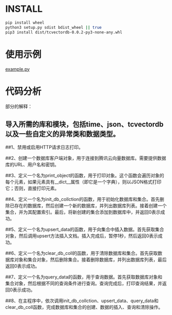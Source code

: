 # INSTALL

```sh
pip install wheel
python3 setup.py sdist bdist_wheel || true
pip3 install dist/tcvectordb-0.0.2-py3-none-any.whl
```

# 使用示例
[example.py](example.py)

# 代码分析
部分的解释：

## 导入所需的库和模块，包括time、json、tcvectordb以及一些自定义的异常类和数据类型。

##1、禁用或启用HTTP请求日志打印。

##2、创建一个数据库客户端对象，用于连接到腾讯云向量数据库。需要提供数据库的URL、用户名和密钥。

##3、定义一个名为print_object的函数，用于打印对象。这个函数会遍历对象的每个元素，如果元素具有__dict__属性（即它是一个字典），则以JSON格式打印它；否则，直接打印元素。

##4、定义一个名为init_db_collction的函数，用于初始化数据库和集合。首先删除已存在的数据库，然后创建一个新的数据库，并列出数据库列表。接着创建一个集合，并为其配置索引。最后，将新创建的集合添加到数据库中，并返回0表示成功。

##5、定义一个名为upsert_data的函数，用于向集合中插入数据。首先获取集合对象，然后调用upsert方法插入文档。插入完成后，暂停1秒，然后返回0表示成功。

##6、定义一个名为clear_db_coll的函数，用于清除数据库和集合。首先获取数据库对象和集合对象，然后删除集合。接着删除数据库，并列出数据库列表，最后返回0表示成功。

##7、定义一个名为query_data的函数，用于查询数据。首先获取数据库对象和集合对象，然后根据不同的查询条件进行查询。查询完成后，打印查询结果，并返回0表示成功。

##8、在主程序中，依次调用init_db_collction、upsert_data、query_data和clear_db_coll函数，完成数据库和集合的创建、数据的插入、查询和清除操作。
